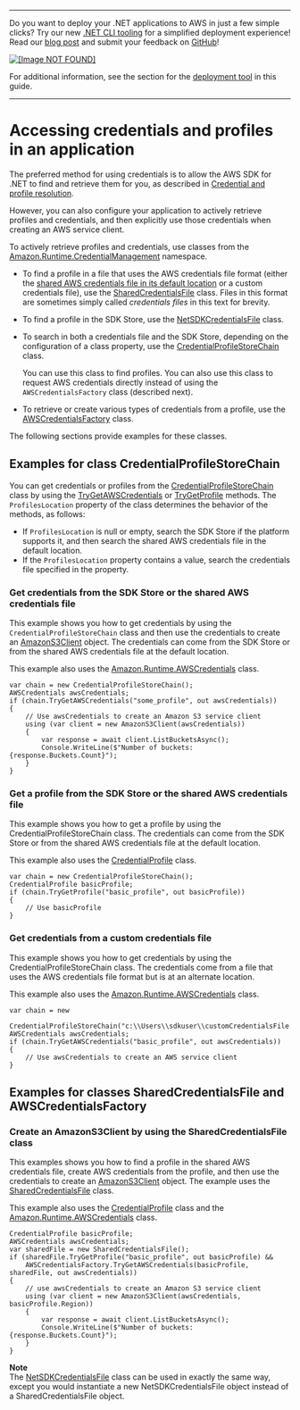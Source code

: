 --------

Do you want to deploy your \.NET applications to AWS in just a few simple clicks? Try our new [\.NET CLI tooling](https://www.nuget.org/packages/AWS.Deploy.CLI/) for a simplified deployment experience\! Read our [blog post](https://aws.amazon.com/blogs/developer/reimagining-the-aws-net-deployment-experience/) and submit your feedback on [GitHub](https://github.com/aws/aws-dotnet-deploy)\!

 [ ![\[Image NOT FOUND\]](http://docs.aws.amazon.com/sdk-for-net/v3/developer-guide/images/BannerButton.png) ](https://github.com/aws/aws-dotnet-deploy/)

For additional information, see the section for the [deployment tool](https://docs.aws.amazon.com/sdk-for-net/v3/developer-guide/deployment-tool.html) in this guide\.

--------

# Accessing credentials and profiles in an application<a name="creds-locate"></a>

The preferred method for using credentials is to allow the AWS SDK for \.NET to find and retrieve them for you, as described in [Credential and profile resolution](creds-assign.md)\.

However, you can also configure your application to actively retrieve profiles and credentials, and then explicitly use those credentials when creating an AWS service client\.

To actively retrieve profiles and credentials, use classes from the [Amazon\.Runtime\.CredentialManagement](https://docs.aws.amazon.com/sdkfornet/v3/apidocs/items/Runtime/NRuntimeCredentialManagement.html) namespace\.
+ To find a profile in a file that uses the AWS credentials file format \(either the [shared AWS credentials file in its default location](creds-file.md) or a custom credentials file\), use the [SharedCredentialsFile](https://docs.aws.amazon.com/sdkfornet/v3/apidocs/items/Runtime/TSharedCredentialsFile.html) class\. Files in this format are sometimes simply called *credentials files* in this text for brevity\.
+ To find a profile in the SDK Store, use the [NetSDKCredentialsFile](https://docs.aws.amazon.com/sdkfornet/v3/apidocs/items/Runtime/TNetSDKCredentialsFile.html) class\.
+ To search in both a credentials file and the SDK Store, depending on the configuration of a class property, use the [CredentialProfileStoreChain](https://docs.aws.amazon.com/sdkfornet/v3/apidocs/items/Runtime/TCredentialProfileStoreChain.html) class\.

  You can use this class to find profiles\. You can also use this class to request AWS credentials directly instead of using the `AWSCredentialsFactory` class \(described next\)\.
+ To retrieve or create various types of credentials from a profile, use the [AWSCredentialsFactory](https://docs.aws.amazon.com/sdkfornet/v3/apidocs/items/Runtime/TAWSCredentialsFactory.html) class\.

The following sections provide examples for these classes\.

## Examples for class CredentialProfileStoreChain<a name="creds-locate-chain"></a>

You can get credentials or profiles from the [CredentialProfileStoreChain](https://docs.aws.amazon.com/sdkfornet/v3/apidocs/items/Runtime/TCredentialProfileStoreChain.html) class by using the [TryGetAWSCredentials](https://docs.aws.amazon.com/sdkfornet/v3/apidocs/items/Runtime/MCredentialProfileStoreChainTryGetAWSCredentialsStringAWSCredentials.html) or [TryGetProfile](https://docs.aws.amazon.com/sdkfornet/v3/apidocs/items/Runtime/MCredentialProfileStoreChainTryGetProfileStringCredentialProfile.html) methods\. The `ProfilesLocation` property of the class determines the behavior of the methods, as follows:
+ If `ProfilesLocation` is null or empty, search the SDK Store if the platform supports it, and then search the shared AWS credentials file in the default location\.
+ If the `ProfilesLocation` property contains a value, search the credentials file specified in the property\.

### Get credentials from the SDK Store or the shared AWS credentials file<a name="creds-locate-chain-get-credentials-default-location"></a>

This example shows you how to get credentials by using the `CredentialProfileStoreChain` class and then use the credentials to create an [AmazonS3Client](https://docs.aws.amazon.com/sdkfornet/v3/apidocs/items/S3/TS3Client.html) object\. The credentials can come from the SDK Store or from the shared AWS credentials file at the default location\.

This example also uses the [Amazon\.Runtime\.AWSCredentials](https://docs.aws.amazon.com/sdkfornet/v3/apidocs/items/Runtime/TAWSCredentials.html) class\.

```
var chain = new CredentialProfileStoreChain();
AWSCredentials awsCredentials;
if (chain.TryGetAWSCredentials("some_profile", out awsCredentials))
{
    // Use awsCredentials to create an Amazon S3 service client
    using (var client = new AmazonS3Client(awsCredentials))
    {
        var response = await client.ListBucketsAsync();
        Console.WriteLine($"Number of buckets: {response.Buckets.Count}");
    }
}
```

### Get a profile from the SDK Store or the shared AWS credentials file<a name="creds-locate-chain-get-profile-default-location"></a>

This example shows you how to get a profile by using the CredentialProfileStoreChain class\. The credentials can come from the SDK Store or from the shared AWS credentials file at the default location\.

This example also uses the [CredentialProfile](https://docs.aws.amazon.com/sdkfornet/v3/apidocs/items/Runtime/TCredentialProfile.html) class\.

```
var chain = new CredentialProfileStoreChain();
CredentialProfile basicProfile;
if (chain.TryGetProfile("basic_profile", out basicProfile))
{
    // Use basicProfile
}
```

### Get credentials from a custom credentials file<a name="creds-locate-chain-get-credentials-alternate-location"></a>

This example shows you how to get credentials by using the CredentialProfileStoreChain class\. The credentials come from a file that uses the AWS credentials file format but is at an alternate location\.

This example also uses the [Amazon\.Runtime\.AWSCredentials](https://docs.aws.amazon.com/sdkfornet/v3/apidocs/items/Runtime/TAWSCredentials.html) class\.

```
var chain = new
    CredentialProfileStoreChain("c:\\Users\\sdkuser\\customCredentialsFile.ini");
AWSCredentials awsCredentials;
if (chain.TryGetAWSCredentials("basic_profile", out awsCredentials))
{
    // Use awsCredentials to create an AWS service client
}
```

## Examples for classes SharedCredentialsFile and AWSCredentialsFactory<a name="creds-locate-cred-shared-file"></a>

### Create an AmazonS3Client by using the SharedCredentialsFile class<a name="creds-locate-cred-shared-file-create-s3-client"></a>

This examples shows you how to find a profile in the shared AWS credentials file, create AWS credentials from the profile, and then use the credentials to create an [AmazonS3Client](https://docs.aws.amazon.com/sdkfornet/v3/apidocs/items/S3/TS3Client.html) object\. The example uses the [SharedCredentialsFile](https://docs.aws.amazon.com/sdkfornet/v3/apidocs/items/Runtime/TSharedCredentialsFile.html) class\.

This example also uses the [CredentialProfile](https://docs.aws.amazon.com/sdkfornet/v3/apidocs/items/Runtime/TCredentialProfile.html) class and the [Amazon\.Runtime\.AWSCredentials](https://docs.aws.amazon.com/sdkfornet/v3/apidocs/items/Runtime/TAWSCredentials.html) class\.

```
CredentialProfile basicProfile;
AWSCredentials awsCredentials;
var sharedFile = new SharedCredentialsFile();
if (sharedFile.TryGetProfile("basic_profile", out basicProfile) &&
    AWSCredentialsFactory.TryGetAWSCredentials(basicProfile, sharedFile, out awsCredentials))
{
    // use awsCredentials to create an Amazon S3 service client
    using (var client = new AmazonS3Client(awsCredentials, basicProfile.Region))
    {
        var response = await client.ListBucketsAsync();
        Console.WriteLine($"Number of buckets: {response.Buckets.Count}");
    }
}
```

**Note**  
The [NetSDKCredentialsFile](https://docs.aws.amazon.com/sdkfornet/v3/apidocs/items/Runtime/TNetSDKCredentialsFile.html) class can be used in exactly the same way, except you would instantiate a new NetSDKCredentialsFile object instead of a SharedCredentialsFile object\.